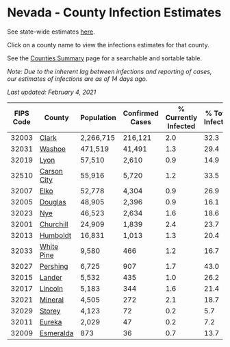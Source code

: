 # Nevada - County Infection Estimates

See state-wide estimates [here](/infections/us-nv).

Click on a county name to view the infections estimates for that county.

See the [Counties Summary](/infections/summary-counties) page for a searchable and sortable table.

*Note: Due to the inherent lag between infections and reporting of cases, our estimates of infections are as of 14 days ago.*

*Last updated: February 4, 2021*

|   FIPS Code |                     County |   Population |   Confirmed Cases |   % Currently Infected |   % Total Infected |
|-------------|----------------------------|--------------|-------------------|------------------------|--------------------|
|       32003 |             [Clark](clark) |    2,266,715 |           216,121 |                    2.0 |               32.3 |
|       32031 |           [Washoe](washoe) |      471,519 |            41,491 |                    1.3 |               29.4 |
|       32019 |               [Lyon](lyon) |       57,510 |             2,610 |                    0.9 |               14.9 |
|       32510 | [Carson City](carson-city) |       55,916 |             5,720 |                    1.2 |               33.5 |
|       32007 |               [Elko](elko) |       52,778 |             4,304 |                    0.9 |               26.9 |
|       32005 |         [Douglas](douglas) |       48,905 |             2,396 |                    0.9 |               16.1 |
|       32023 |                 [Nye](nye) |       46,523 |             2,634 |                    1.6 |               18.6 |
|       32001 |     [Churchill](churchill) |       24,909 |             1,839 |                    2.4 |               23.7 |
|       32013 |       [Humboldt](humboldt) |       16,831 |             1,013 |                    1.3 |               20.4 |
|       32033 |   [White Pine](white-pine) |        9,580 |               466 |                    1.2 |               16.7 |
|       32027 |       [Pershing](pershing) |        6,725 |               907 |                    1.7 |               43.0 |
|       32015 |           [Lander](lander) |        5,532 |               435 |                    1.0 |               26.2 |
|       32017 |         [Lincoln](lincoln) |        5,183 |               344 |                    1.6 |               21.4 |
|       32021 |         [Mineral](mineral) |        4,505 |               272 |                    2.1 |               18.7 |
|       32029 |           [Storey](storey) |        4,123 |                72 |                    0.2 |                5.7 |
|       32011 |           [Eureka](eureka) |        2,029 |                47 |                    0.2 |                7.2 |
|       32009 |     [Esmeralda](esmeralda) |          873 |                36 |                    0.7 |               13.7 |